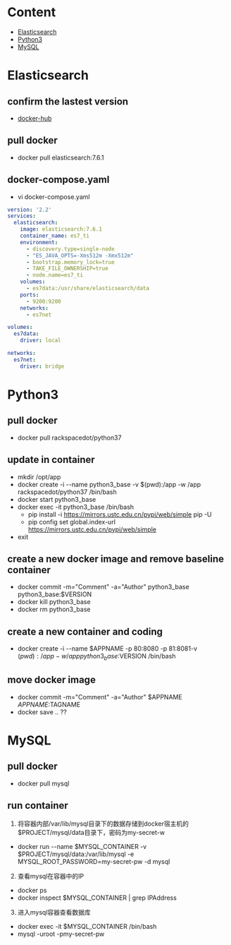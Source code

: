 # Content
* [Elasticsearch](#Elasticsearch)
* [Python3](#Python3)
* [MySQL](#MySQL)

# Elasticsearch
## confirm the lastest version
* [docker-hub](https://hub.docker.com/_/elasticsearch)
## pull docker
* docker pull elasticsearch:7.6.1
## docker-compose.yaml
* vi docker-compose.yaml
```yaml
version: '2.2'
services:
  elasticsearch:
    image: elasticsearch:7.6.1
    container_name: es7_ti
    environment:
      - discovery.type=single-node
      - "ES_JAVA_OPTS=-Xms512m -Xmx512m"
      - bootstrap.memory_lock=true
      - TAKE_FILE_OWNERSHIP=true
      - node.name=es7_ti
    volumes:
      - es7data:/usr/share/elasticsearch/data
    ports:
      - 9200:9200
    networks:
      - es7net

volumes:
  es7data:
    driver: local

networks:
  es7net:
    driver: bridge
```

# Python3
## pull docker
* docker pull rackspacedot/python37
## update in container
* mkdir /opt/app 
* docker create -i --name python3_base -v $(pwd):/app -w /app rackspacedot/python37 /bin/bash
* docker start python3_base
* docker exec -it python3_base /bin/bash
  * pip install -i https://mirrors.ustc.edu.cn/pypi/web/simple pip -U
  * pip config set global.index-url https://mirrors.ustc.edu.cn/pypi/web/simple
* exit
## create a new docker image and remove baseline container
* docker commit -m="Comment" -a="Author" python3_base python3_base:$VERSION
* docker kill python3_base
* docker rm python3_base
## create a new container and coding
* docker create -i --name $APPNAME -p 80:8080 -p 81:8081-v $(pwd):/app -w /app python3_base:$VERSION /bin/bash

## move docker image
* docker commit -m="Comment" -a="Author" $APPNAME $APPNAME:$TAGNAME
* docker save .. ??

# MySQL
## pull docker
* docker pull mysql
## run container
1. 将容器内部/var/lib/mysql目录下的数据存储到docker宿主机的$PROJECT/mysql/data目录下，密码为my-secret-w  
* docker run --name $MYSQL_CONTAINER -v $PROJECT/mysql/data\:/var/lib/mysql -e MYSQL_ROOT_PASSWORD=my-secret-pw -d mysql  
2. 查看mysql在容器中的IP  
* docker ps  
* docker inspect $MYSQL_CONTAINER | grep IPAddress  
3. 进入mysql容器查看数据库  
* docker exec -it $MYSQL_CONTAINER /bin/bash  
* mysql -uroot -pmy-secret-pw  
